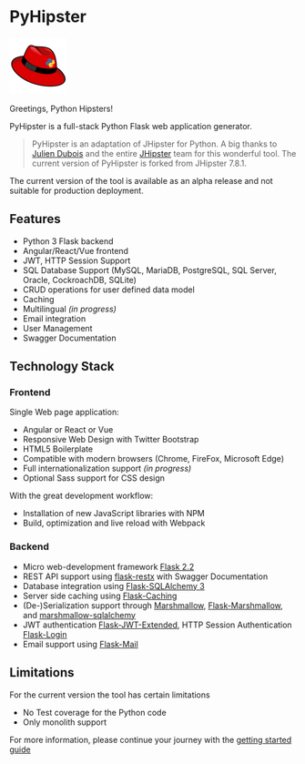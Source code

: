 # PyHipster

![pyhipster-logo](docs/images/logo-pyhipster_100.png "PyHipster Logo")

Greetings, Python Hipsters!

PyHipster is a full-stack Python Flask web application generator.

> PyHipster is an adaptation of JHipster for Python. A big thanks to [Julien Dubois](https://www.julien-dubois.com/) and the entire [JHipster](https://www.jhipster.tech/) team for this wonderful tool. The current version of PyHipster is forked from JHipster 7.8.1.

The current version of the tool is available as an alpha release and not suitable for production deployment.

## Features
- Python 3 Flask backend
- Angular/React/Vue frontend
- JWT, HTTP Session Support
- SQL Database Support (MySQL, MariaDB, PostgreSQL, SQL Server, Oracle, CockroachDB, SQLite)
- CRUD operations for user defined data model
- Caching
- Multilingual *(in progress)*   
- Email integration
- User Management
- Swagger Documentation

## Technology Stack
### Frontend
Single Web page application:  
- Angular or React or Vue  
- Responsive Web Design with Twitter Bootstrap  
- HTML5 Boilerplate  
- Compatible with modern browsers (Chrome, FireFox, Microsoft Edge)    
- Full internationalization support *(in progress)*   
- Optional Sass support for CSS design  

With the great development workflow:
- Installation of new JavaScript libraries with NPM  
- Build, optimization and live reload with Webpack  

### Backend
- Micro web-development framework [Flask 2.2](https://flask.palletsprojects.com/en/2.2.x/)   
- REST API support using [flask-restx](https://flask-restx.readthedocs.io/en/latest/) with Swagger Documentation
- Database integration using [Flask-SQLAlchemy 3](https://flask-sqlalchemy.palletsprojects.com/en/3.0.x/)    
- Server side caching using [Flask-Caching](https://flask-caching.readthedocs.io/en/latest/)
- (De-)Serialization support through [Marshmallow](https://marshmallow.readthedocs.io/en/stable/index.html), [Flask-Marshmallow](https://flask-marshmallow.readthedocs.io/en/latest/), and  [marshmallow-sqlalchemy](https://marshmallow-sqlalchemy.readthedocs.io/en/latest/index.html)    
- JWT authentication [Flask-JWT-Extended](https://flask-jwt-extended.readthedocs.io/en/stable/), HTTP Session Authentication [Flask-Login](https://flask-login.readthedocs.io/en/latest/)    
- Email support using [Flask-Mail](https://pythonhosted.org/Flask-Mail/)

## Limitations
For the current version the tool has certain limitations
- No Test coverage for the Python code
- Only monolith support

For more information, please continue your journey with the [getting started guide](docs/getting-started.md)
